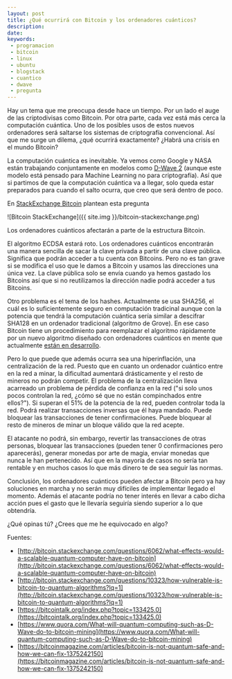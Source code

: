 ```yaml
---
layout: post
title: ¿Qué ocurrirá con Bitcoin y los ordenadores cuánticos?
description:
date:
keywords:
 - programacion
 - bitcoin
 - linux
 - ubuntu
 - blogstack
 - cuantico
 - dwave
 - pregunta
---
```


Hay un tema que me preocupa desde hace un tiempo. Por un lado el auge de las criptodivisas como Bitcoin. Por otra parte, cada vez está más cerca la computación cuántica. Uno de los posibles usos de estos nuevos ordenadores será saltarse los sistemas de criptografía convencional. Así que me surge un dilema, ¿qué ocurrirá exactamente? ¿Habrá una crisis en el mundo Bitcoin?

La computación cuántica es inevitable. Ya vemos como Google y NASA están trabajando conjuntamente en modelos como [D-Wave 2](http://www.xataka.com/investigacion/el-ordenador-cuantico-d-wave-2-de-google-no-siempre-es-tan-potente) (aunque este modelo está pensado para Machine Learning no para criptografía). Así que si partimos de que la computación cuántica va a llegar, solo queda estar preparados para cuando el salto ocurra, que creo que será dentro de poco.

En [StackExchange Bitcoin](http://bitcoin.stackexchange.com/questions/6062/what-effects-would-a-scalable-quantum-computer-have-on-bitcoin) plantean esta pregunta

![Bitcoin StackExchange]({{ site.img }}/bitcoin-stackexchange.png)

Los ordenadores cuánticos afectarán a parte de la estructura Bitcoin.

El algoritmo ECDSA estará roto. Los ordenadores cuánticos encontrarán una manera sencilla de sacar la clave privada a partir de una clave pública. Significa que podrán acceder a tu cuenta con Bitcoins. Pero no es tan grave si se modifica el uso que le damos a Bitcoin y usamos las direcciones una única vez. La clave pública solo se envía cuando ya hemos gastado los Bitcoins así que si no reutilizamos la dirección nadie podrá acceder a tus Bitcoins.

Otro problema es el tema de los hashes. Actualmente se usa SHA256, el cuál es lo suficientemente seguro en computación tradicinal aunque con la potencia que tendrá la computación cuántica sería similar a descifrar SHA128 en un ordenador tradicional (algoritmo de Grove). En ese caso Bitcoin tiene un procedimiento para reemplazar el algoritmo rápidamente por un nuevo algoritmo diseñado con ordenadores cuánticos en mente que actualmente [están en desarrollo](https://en.wikipedia.org/wiki/Post-quantum_cryptography).

Pero lo que puede que además ocurra sea una hiperinflación, una centralización de la red. Puesto que en cuanto un ordenador cuántico entre en la red a minar, la dificultad aumentará drásticamente y el resto de mineros no podrán competir. El problema de la centralización lleva acarreado un problema de pérdida de confianza en la red ("si solo unos pocos controlan la red, ¿cómo sé que no están compinchados entre ellos?"). Si superan el 51% de la potencia de la red, pueden controlar toda la red. Podrá realizar transacciones inversas que él haya mandado. Puede bloquear las transacciones de tener confirmaciones. Puede bloquear al resto de mineros de minar un bloque válido que la red acepte.

El atacante no podrá, sin embargo, revertir las transacciones de otras personas, bloquear las transacciones (pueden tener 0 confirmaciones pero aparecerás), generar monedas por arte de magia, enviar monedas que nunca le han pertenecido. Así que en la mayoría de casos no sería tan rentable y en muchos casos lo que más dinero te de sea seguir las normas.

Conclusión, los ordenadores cuánticos pueden afectar a Bitcoin pero ya hay soluciones en marcha y no serán muy difíciles de implementar llegado el momento. Además el atacante podría no tener interés en llevar a cabo dicha acción pues el gasto que le llevaría seguiría siendo superior a lo que obtendría.

¿Qué opinas tú? ¿Crees que me he equivocado en algo?

Fuentes: 
* [http://bitcoin.stackexchange.com/questions/6062/what-effects-would-a-scalable-quantum-computer-have-on-bitcoin](http://bitcoin.stackexchange.com/questions/6062/what-effects-would-a-scalable-quantum-computer-have-on-bitcoin)
* [http://bitcoin.stackexchange.com/questions/10323/how-vulnerable-is-bitcoin-to-quantum-algorithms?lq=1](http://bitcoin.stackexchange.com/questions/10323/how-vulnerable-is-bitcoin-to-quantum-algorithms?lq=1)
* [https://bitcointalk.org/index.php?topic=133425.0](https://bitcointalk.org/index.php?topic=133425.0)
* [https://www.quora.com/What-will-quantum-computing-such-as-D-Wave-do-to-bitcoin-mining](https://www.quora.com/What-will-quantum-computing-such-as-D-Wave-do-to-bitcoin-mining)
* [https://bitcoinmagazine.com/articles/bitcoin-is-not-quantum-safe-and-how-we-can-fix-1375242150](https://bitcoinmagazine.com/articles/bitcoin-is-not-quantum-safe-and-how-we-can-fix-1375242150)
